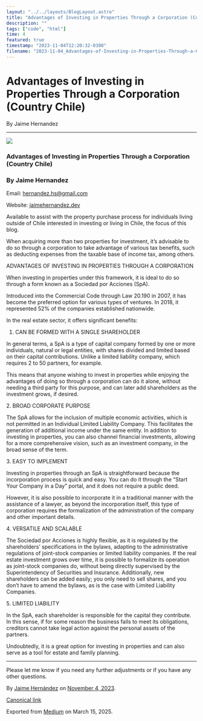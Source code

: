 ```yaml
---
layout: "../../layouts/BlogLayout.astro"
title: "Advantages of Investing in Properties Through a Corporation (Country Chile) "
description: ""
tags: ["code", "html"]
time: 4
featured: true
timestamp: "2023-11-04T12:20:32-0300"
filename: "2023-11-04_Advantages-of-Investing-in-Properties-Through-a-Corporation--Country-Chile--11e44cfb955d"
---
```


Advantages of Investing in Properties Through a Corporation (Country Chile)
===========================================================================

By Jaime Hernandez

* * *

![](https://cdn-images-1.medium.com/max/800/0*zF_cvk0IRJTg8qLE)

### Advantages of Investing in Properties Through a Corporation (Country Chile)

### By Jaime Hernandez

Email: [hernandez.hs@gmail.com](mailto:hernandez.hs@gmail.com)

Website: [jaimehernandez.dev](http://jaimehernandez.dev/)

Available to assist with the property purchase process for individuals living outside of Chile interested in investing or living in Chile, the focus of this blog.

When acquiring more than two properties for investment, it’s advisable to do so through a corporation to take advantage of various tax benefits, such as deducting expenses from the taxable base of income tax, among others.

ADVANTAGES OF INVESTING IN PROPERTIES THROUGH A CORPORATION

When investing in properties under this framework, it is ideal to do so through a form known as a Sociedad por Acciones (SpA).

Introduced into the Commercial Code through Law 20.190 in 2007, it has become the preferred option for various types of ventures. In 2018, it represented 52% of the companies established nationwide.

In the real estate sector, it offers significant benefits:

1.  CAN BE FORMED WITH A SINGLE SHAREHOLDER

In general terms, a SpA is a type of capital company formed by one or more individuals, natural or legal entities, with shares divided and limited based on their capital contributions. Unlike a limited liability company, which requires 2 to 50 partners, for example.

This means that anyone wishing to invest in properties while enjoying the advantages of doing so through a corporation can do it alone, without needing a third party for this purpose, and can later add shareholders as the investment grows, if desired.

2\. BROAD CORPORATE PURPOSE

The SpA allows for the inclusion of multiple economic activities, which is not permitted in an Individual Limited Liability Company. This facilitates the generation of additional income under the same entity. In addition to investing in properties, you can also channel financial investments, allowing for a more comprehensive vision, such as an investment company, in the broad sense of the term.

3\. EASY TO IMPLEMENT

Investing in properties through an SpA is straightforward because the incorporation process is quick and easy. You can do it through the “Start Your Company in a Day” portal, and it does not require a public deed.

However, it is also possible to incorporate it in a traditional manner with the assistance of a lawyer, as beyond the incorporation itself, this type of corporation requires the formalization of the administration of the company and other important details.

4\. VERSATILE AND SCALABLE

The Sociedad por Acciones is highly flexible, as it is regulated by the shareholders’ specifications in the bylaws, adapting to the administrative regulations of joint-stock companies or limited liability companies. If the real estate investment grows over time, it is possible to formalize its operation as joint-stock companies do, without being directly supervised by the Superintendency of Securities and Insurance. Additionally, new shareholders can be added easily; you only need to sell shares, and you don’t have to amend the bylaws, as is the case with Limited Liability Companies.

5\. LIMITED LIABILITY

In the SpA, each shareholder is responsible for the capital they contribute. In this sense, if for some reason the business fails to meet its obligations, creditors cannot take legal action against the personal assets of the partners.

Undoubtedly, it is a great option for investing in properties and can also serve as a tool for estate and family planning.

* * *

Please let me know if you need any further adjustments or if you have any other questions.

By [Jaime Hernández](https://medium.com/@devjaime) on [November 4, 2023](https://medium.com/p/11e44cfb955d).

[Canonical link](https://medium.com/@devjaime/advantages-of-investing-in-properties-through-a-corporation-country-chile-11e44cfb955d)

Exported from [Medium](https://medium.com) on March 15, 2025.